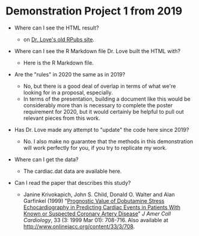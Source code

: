 # Demonstration Project 1 from 2019

- Where can I see the HTML result?
    - on [Dr. Love's old RPubs site](http://rpubs.com/TELOVE/project1_demo_2019-432).

- Where can I see the R Markdown file Dr. Love built the HTML with?
    - Here is the R Markdown file.

- Are the "rules" in 2020 the same as in 2019?
    - No, but there is a good deal of overlap in terms of what we're looking for in a proposal, especially.
    - In terms of the presentation, building a document like this would be considerably more than is necessary to complete the poster requirement for 2020, but it would certainly be helpful to pull out relevant pieces from this work.
    
- Has Dr. Love made any attempt to "update" the code here since 2019?
    - No. I also make no guarantee that the methods in this demonstration will work perfectly for you, if you try to replicate my work.
    
- Where can I get the data?
    - The cardiac.dat data are available here.

- Can I read the paper that describes this study?
    - Janine Krivokapich, John S. Child, Donald O. Walter and Alan Garfinkel (1999) "[Prognostic Value of Dobutamine
Stress Echocardiography in Predicting Cardiac Events in Patients With Known or Suspected Coronary Artery Disease](https://github.com/THOMASELOVE/2020-432/blob/master/references/pdf/Dobutamine_Stress_Echocardiography_1999_project1_demo.pdf)" *J Amer Coll Cardiology*, 33 (3: 1999 Mar 01): 708-716. Also available at http://www.onlinejacc.org/content/33/3/708.
